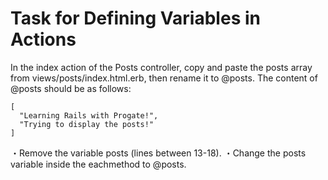 # Task for Defining Variables in Actions
In the index action of the Posts controller, copy and paste the posts array from views/posts/index.html.erb, then rename it to @posts.
The content of @posts should be as follows: 
```
[
  "Learning Rails with Progate!",
  "Trying to display the posts!"
]
```

・Remove the variable posts (lines between 13-18).
・Change the posts variable inside the eachmethod to @posts.
